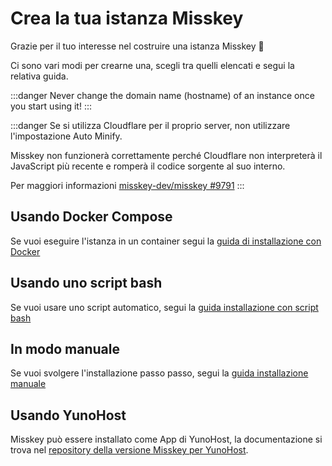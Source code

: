 # Crea la tua istanza Misskey

Grazie per il tuo interesse nel costruire una istanza Misskey 🚀

Ci sono vari modi per crearne una, scegli tra quelli elencati e segui la relativa guida.

:::danger
Never change the domain name (hostname) of an instance once you start using it!
:::

:::danger
Se si utilizza Cloudflare per il proprio server, non utilizzare l'impostazione Auto Minify.

Misskey non funzionerà correttamente perché Cloudflare non interpreterà il JavaScript più recente e romperà il codice sorgente al suo interno.

Per maggiori informazioni [misskey-dev/misskey #9791](https://github.com/misskey-dev/misskey/issues/9791)
:::

## Usando Docker Compose

Se vuoi eseguire l'istanza in un container segui la [guida di installazione con Docker](./install/docker.html)

## Usando uno script bash

Se vuoi usare uno script automatico, segui la [guida installazione con script bash](./install/bash.html)

## In modo manuale

Se vuoi svolgere l'installazione passo passo, segui la [guida installazione manuale](./install/manual.html)

## Usando YunoHost

Misskey può essere installato come App di YunoHost, la documentazione si trova nel [repository della versione Misskey per YunoHost](https://github.com/YunoHost-Apps/misskey_ynh).
